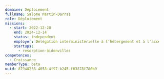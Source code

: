 ```yaml
---
domaine: Déploiement
fullname: Salome Martin-Darras
role: Déploiement
missions:
  - start: 2022-12-20
    end: 2024-12-14
    status: independent
    employer: Délégation interministérielle à l'hébergement et à l'accès au logement
    startups:
      - resorption-bidonvilles
competences:
  - Croissance
memberType: beta
uuid: 87940256-4058-4f97-b245-f03878f780b9
---
```

